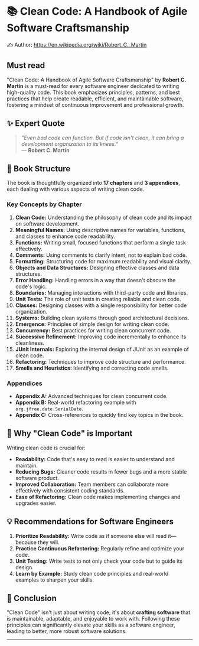 # 📚 Clean Code: A Handbook of Agile Software Craftsmanship

✍️ Author: https://en.wikipedia.org/wiki/Robert_C._Martin

## Must read

"Clean Code: A Handbook of Agile Software Craftsmanship" by **Robert C. Martin** is a must-read for every software engineer dedicated to writing high-quality code. This book emphasizes principles, patterns, and best practices that help create readable, efficient, and maintainable software, fostering a mindset of continuous improvement and professional growth.

## ✨ Expert Quote

> _"Even bad code can function. But if code isn't clean, it can bring a development organization to its knees."_  
> — **Robert C. Martin**

## 📖 Book Structure

The book is thoughtfully organized into **17 chapters** and **3 appendices**, each dealing with various aspects of writing clean code.

### Key Concepts by Chapter

1. **Clean Code:** Understanding the philosophy of clean code and its impact on software development.
2. **Meaningful Names:** Using descriptive names for variables, functions, and classes to enhance code readability.
3. **Functions:** Writing small, focused functions that perform a single task effectively.
4. **Comments:** Using comments to clarify intent, not to explain bad code.
5. **Formatting:** Structuring code for maximum readability and visual clarity.
6. **Objects and Data Structures:** Designing effective classes and data structures.
7. **Error Handling:** Handling errors in a way that doesn't obscure the code's logic.
8. **Boundaries:** Managing interactions with third-party code and libraries.
9. **Unit Tests:** The role of unit tests in creating reliable and clean code.
10. **Classes:** Designing classes with a single responsibility for better code organization.
11. **Systems:** Building clean systems through good architectural decisions.
12. **Emergence:** Principles of simple design for writing clean code.
13. **Concurrency:** Best practices for writing clean concurrent code.
14. **Successive Refinement:** Improving code incrementally to enhance its cleanliness.
15. **JUnit Internals:** Exploring the internal design of JUnit as an example of clean code.
16. **Refactoring:** Techniques to improve code structure and performance.
17. **Smells and Heuristics:** Identifying and correcting code smells.

### Appendices

- **Appendix A:** Advanced techniques for clean concurrent code.
- **Appendix B:** Real-world refactoring example with `org.jfree.date.SerialDate`.
- **Appendix C:** Cross-references to quickly find key topics in the book.

## 🌟 Why "Clean Code" is Important

Writing clean code is crucial for:

- **Readability:** Code that's easy to read is easier to understand and maintain.
- **Reducing Bugs:** Cleaner code results in fewer bugs and a more stable software product.
- **Improved Collaboration:** Team members can collaborate more effectively with consistent coding standards.
- **Ease of Refactoring:** Clean code makes implementing changes and upgrades easier.

## 💡 Recommendations for Software Engineers

1. **Prioritize Readability:** Write code as if someone else will read it—because they will.
2. **Practice Continuous Refactoring:** Regularly refine and optimize your code.
3. **Unit Testing:** Write tests to not only check your code but to guide its design.
4. **Learn by Example:** Study clean code principles and real-world examples to sharpen your skills.

## 📌 Conclusion

"Clean Code" isn't just about writing code; it's about **crafting software** that is maintainable, adaptable, and enjoyable to work with. Following these principles can significantly elevate your skills as a software engineer, leading to better, more robust software solutions.

---
